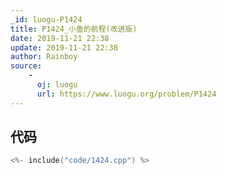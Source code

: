 ```yaml
---
_id: luogu-P1424
title: P1424_小鱼的航程(改进版)
date: 2019-11-21 22:38
update: 2019-11-21 22:38
author: Rainboy
source: 
    - 
      oj: luogu
      url: https://www.luogu.org/problem/P1424
---
```


## 代码

```c
<%- include("code/1424.cpp") %>
```
